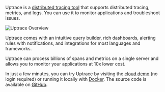 Uptrace is a [distributed tracing tool](https://uptrace.dev/blog/distributed-tracing-tools.html) that supports distributed tracing, metrics, and logs. You can use it to monitor applications and troubleshoot issues.

![Uptrace Overview](/uptrace/home.png)

Uptrace comes with an intuitive query builder, rich dashboards, alerting rules with notifications, and integrations for most languages and frameworks.

Uptrace can process billions of spans and metrics on a single server and allows you to monitor your applications at 10x lower cost.

In just a few minutes, you can try Uptrace by visiting the [cloud demo](https://app.uptrace.dev/play) (no login required) or running it locally with [Docker](https://github.com/uptrace/uptrace/tree/master/example/docker). The source code is available on [GitHub](https://github.com/uptrace/uptrace).

